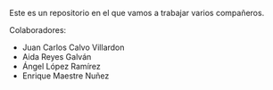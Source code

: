 Este es un repositorio en el que vamos a trabajar varios compañeros.

Colaboradores:

* Juan Carlos Calvo Villardon
* Aida Reyes Galván 
* Ángel López Ramírez
* Enrique Maestre Nuñez